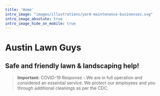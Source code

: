 ```yaml
---
title: 'Home'
intro_image: "images/illustrations/yard-maintenance-businesses.svg"
intro_image_absolute: true
intro_image_hide_on_mobile: true
---
```


# Austin Lawn Guys
## Safe and friendly lawn & landscaping help!
> **Important:** COVID-19 Response - We are in full operation and considered an essential service. We protect our employees and you through additional cleanings as per the CDC.
